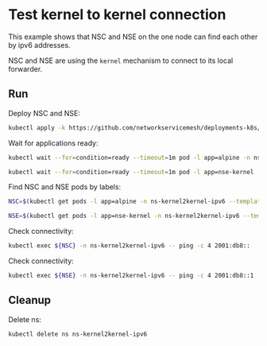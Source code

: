 # Test kernel to kernel connection


This example shows that NSC and NSE on the one node can find each other by ipv6 addresses.

NSC and NSE are using the `kernel` mechanism to connect to its local forwarder.

## Run

Deploy NSC and NSE:
```bash
kubectl apply -k https://github.com/networkservicemesh/deployments-k8s/examples/features/ipv6/Kernel2Kernel_ipv6?ref=9cce253d4082f7f17d067e84c980417f7d458517
```

Wait for applications ready:
```bash
kubectl wait --for=condition=ready --timeout=1m pod -l app=alpine -n ns-kernel2kernel-ipv6
```
```bash
kubectl wait --for=condition=ready --timeout=1m pod -l app=nse-kernel -n ns-kernel2kernel-ipv6
```

Find NSC and NSE pods by labels:
```bash
NSC=$(kubectl get pods -l app=alpine -n ns-kernel2kernel-ipv6 --template '{{range .items}}{{.metadata.name}}{{"\n"}}{{end}}')
```
```bash
NSE=$(kubectl get pods -l app=nse-kernel -n ns-kernel2kernel-ipv6 --template '{{range .items}}{{.metadata.name}}{{"\n"}}{{end}}')
```

Check connectivity:
```bash
kubectl exec ${NSC} -n ns-kernel2kernel-ipv6 -- ping -c 4 2001:db8::
```

Check connectivity:
```bash
kubectl exec ${NSE} -n ns-kernel2kernel-ipv6 -- ping -c 4 2001:db8::1
```

## Cleanup

Delete ns:
```bash
kubectl delete ns ns-kernel2kernel-ipv6
```
